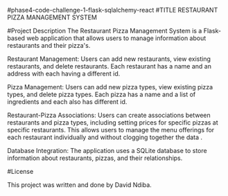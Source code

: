 #phase4-code-challenge-1-flask-sqlalchemy-react
 #TITLE
 RESTAURANT PIZZA MANAGEMENT SYSTEM

 #Project Description
 The Restaurant Pizza Management System is a Flask-based web application that allows users to manage information about restaurants and their pizza's.

Restaurant Management: Users can add new restaurants, view existing restaurants, and delete restaurants. Each restaurant has a name and an address with each having a different id.

Pizza Management: Users can add new pizza types, view existing pizza types, and delete pizza types. Each pizza has a name and a list of ingredients and each also has different id.

Restaurant-Pizza Associations: Users can create associations between restaurants and pizza types, including setting prices for specific pizzas at specific restaurants. This allows users to manage the menu offerings for each restaurant individually and without clogging together the data .

Database Integration: The application uses a SQLite database to store information about restaurants, pizzas, and their relationships.

#License

This project was written and done by David Ndiba.

